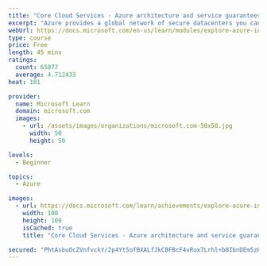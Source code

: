 ```yaml
---
title: "Core Cloud Services - Azure architecture and service guarantees"
excerpt: "Azure provides a global network of secure datacenters you can deploy your services into. Learn about the physical architecture of Azure, how redundancy is provided, and what service guarantees Microsoft provides."
webUrl: https://docs.microsoft.com/en-us/learn/modules/explore-azure-infrastructure/
type: course
price: Free
length: 45 mins
ratings:
  count: 65077
  average: 4.712433
heat: 101

provider:
  name: Microsoft Learn
  domain: microsoft.com
  images:
    - url: /assets/images/organizations/microsoft.com-50x50.jpg
      width: 50
      height: 50

levels:
  - Beginner

topics:
  - Azure

images:
  - url: https://docs.microsoft.com/learn/achievements/explore-azure-infrastructure-social.png
    width: 100
    height: 100
    isCached: true
    title: "Core Cloud Services - Azure architecture and service guarantees"

secured: "PhtAsbuOcZVnfvckY/2p4Yt5ofBXALfJkCBFBcF4vRux7Lrhl+b8IbnDEm5zHjrcMeLB02UG9s3vYmVlkYxhllUnofWHa+geLbueIkY9GrUdgZnq8siMXfgPXlK165oCuQQ/HGEvrnBjlMLDfUDXE/bIHMAmuDdE1W/JcyJH/fPQ7NQ4jJJtewX0U1clfiF+37uXdJd/xlY3DBVzzytuqgjSONYWjRTGQPmGH3xQWR3ALYfPreV2wAeCHBJpZjipGlAjExmBncsElQGZhXGjh+rdmXg3N/4v+khuslOwg291OQ5BmxtRwvDXpEmVnAdIujDIOQHHh/zlI2yvHS+b7178ldYP7GQwV8wpnSe/96NYcia0YSJOGMy1SwzXSJTL2sQItzWp1dq+1B79tveQR9Z1F5mWX4FJb5sc0JDvqvqOKv4q1W7LrstEBBxd2Zqd;1NpSR1pYdyZHzeRvYMR9PA=="
---
```


